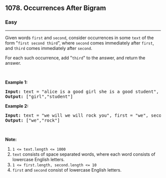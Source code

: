 <h2>1078. Occurrences After Bigram</h2><h3>Easy</h3><hr><div><p>Given words <code>first</code> and <code>second</code>, consider occurrences in some&nbsp;<code>text</code> of the form "<code>first second third</code>", where <code>second</code> comes immediately after <code>first</code>, and <code>third</code> comes immediately after <code>second</code>.</p>

<p>For each such occurrence, add "<code>third</code>" to the answer, and return the answer.</p>

<p>&nbsp;</p>

<p><strong>Example 1:</strong></p>

<pre><strong>Input: </strong>text = <span id="example-input-1-1">"alice is a good girl she is a good student"</span>, first = <span id="example-input-1-2">"a"</span>, second = <span id="example-input-1-3">"good"</span>
<strong>Output: </strong><span id="example-output-1">["girl","student"]</span>
</pre>

<div>
<p><strong>Example 2:</strong></p>

<pre><strong>Input: </strong>text = <span id="example-input-2-1">"we will we will rock you"</span>, first = <span id="example-input-2-2">"we"</span>, second = <span id="example-input-2-3">"will"</span>
<strong>Output: </strong><span id="example-output-2">["we","rock"]</span>
</pre>

<p>&nbsp;</p>

<p><strong>Note:</strong></p>

<ol>
	<li><code>1 &lt;= text.length &lt;= 1000</code></li>
	<li><code>text</code> consists of space separated words, where each word consists of lowercase English letters.</li>
	<li><code>1 &lt;= first.length, second.length &lt;= 10</code></li>
	<li><code>first</code> and <code>second</code> consist of lowercase English letters.</li>
</ol>
</div>
</div>